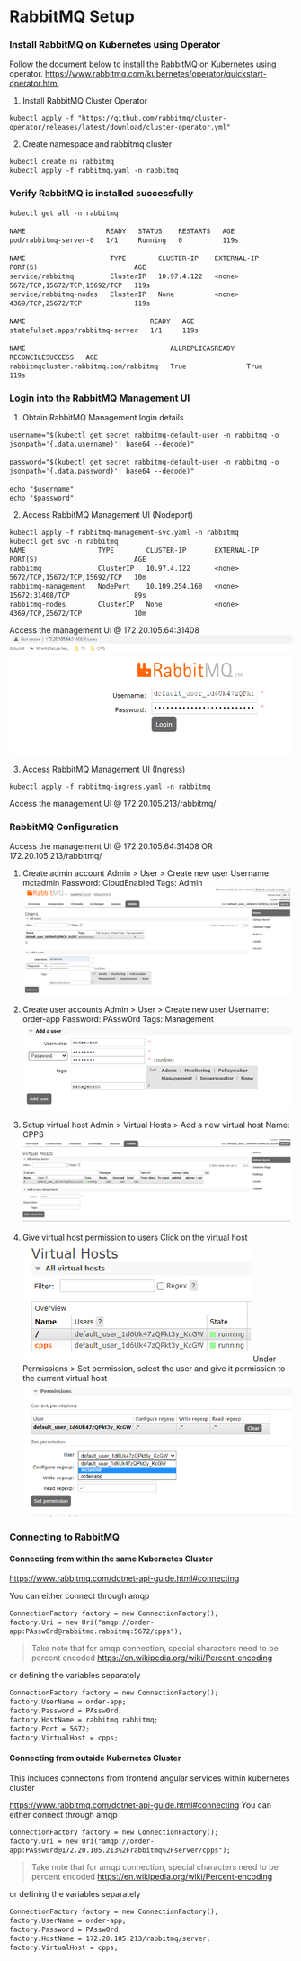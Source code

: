 # RabbitMQ Setup
### Install RabbitMQ on Kubernetes using Operator
Follow the document below to install the RabbitMQ on Kubernetes using operator.
https://www.rabbitmq.com/kubernetes/operator/quickstart-operator.html
 
1. Install RabbitMQ Cluster Operator
```
kubectl apply -f "https://github.com/rabbitmq/cluster-operator/releases/latest/download/cluster-operator.yml"
```
2. Create namespace and rabbitmq cluster
```
kubectl create ns rabbitmq
kubectl apply -f rabbitmq.yaml -n rabbitmq
```
 
### Verify RabbitMQ is installed successfully
```
kubectl get all -n rabbitmq

NAME                    READY   STATUS    RESTARTS   AGE
pod/rabbitmq-server-0   1/1     Running   0          119s

NAME                     TYPE        CLUSTER-IP    EXTERNAL-IP   PORT(S)                        AGE
service/rabbitmq         ClusterIP   10.97.4.122   <none>        5672/TCP,15672/TCP,15692/TCP   119s
service/rabbitmq-nodes   ClusterIP   None          <none>        4369/TCP,25672/TCP             119s

NAME                               READY   AGE
statefulset.apps/rabbitmq-server   1/1     119s

NAME                                    ALLREPLICASREADY   RECONCILESUCCESS   AGE
rabbitmqcluster.rabbitmq.com/rabbitmq   True               True               119s
```
 
### Login into the RabbitMQ Management UI
1. Obtain RabbitMQ Management login details
```
username="$(kubectl get secret rabbitmq-default-user -n rabbitmq -o jsonpath='{.data.username}'| base64 --decode)"

password="$(kubectl get secret rabbitmq-default-user -n rabbitmq -o jsonpath='{.data.password}'| base64 --decode)"

echo "$username" 
echo "$password" 
```
2. Access RabbitMQ Management UI (Nodeport)
```
kubectl apply -f rabbitmq-management-svc.yaml -n rabbitmq
kubectl get svc -n rabbitmq
NAME                  TYPE        CLUSTER-IP       EXTERNAL-IP   PORT(S)                        AGE
rabbitmq              ClusterIP   10.97.4.122      <none>        5672/TCP,15672/TCP,15692/TCP   10m
rabbitmq-management   NodePort    10.109.254.168   <none>        15672:31408/TCP                89s
rabbitmq-nodes        ClusterIP   None             <none>        4369/TCP,25672/TCP             10m
```
Access the management UI @ 172.20.105.64:31408
![Alt text](./images/1-managementui-login.PNG?raw=true "Title")

3. Access RabbitMQ Management UI (Ingress)
```
kubectl apply -f rabbitmq-ingress.yaml -n rabbitmq
```
Access the management UI @ 172.20.105.213/rabbitmq/
 
### RabbitMQ Configuration
Access the management UI @ 172.20.105.64:31408 OR 172.20.105.213/rabbitmq/
1. Create admin account
Admin > User > Create new user 
Username: mctadmin
Password: CloudEnabled
Tags: Admin
![Alt text](./images/2-admin-user-creation.PNG?raw=true "Title")

2. Create user accounts
Admin > User > Create new user 
Username: order-app
Password: PAssw0rd
Tags: Management
![Alt text](./images/3-user-creation.PNG?raw=true "Title")
3. Setup virtual host
Admin > Virtual Hosts > Add a new virtual host
Name: CPPS
![Alt text](./images/4-virtualhost.PNG?raw=true "Title")
 
4. Give virtual host permission to users
Click on the virtual host
![Alt text](./images/5-cpps-VH.PNG?raw=true "Title")
Under Permissions > Set permission, select the user and give it permission to the current virtual host
![Alt text](./images/6-VH-permission.PNG?raw=true "Title")
 
### Connecting to RabbitMQ
#### Connecting from within the same Kubernetes Cluster
https://www.rabbitmq.com/dotnet-api-guide.html#connecting
 
You can either connect through amqp
```
ConnectionFactory factory = new ConnectionFactory();
factory.Uri = new Uri("amqp://order-app:PAssw0rd@rabbitmq.rabbitmq:5672/cpps");
```
> Take note that for amqp connection, special characters need to be percent encoded 
https://en.wikipedia.org/wiki/Percent-encoding
 
or defining the variables separately
```
ConnectionFactory factory = new ConnectionFactory();
factory.UserName = order-app;
factory.Password = PAssw0rd;
factory.HostName = rabbitmq.rabbitmq;
factory.Port = 5672;
factory.VirtualHost = cpps;
```
 
#### Connecting from outside Kubernetes Cluster
This includes connectons from frontend angular services within kubernetes cluster
 
https://www.rabbitmq.com/dotnet-api-guide.html#connecting
You can either connect through amqp
```
ConnectionFactory factory = new ConnectionFactory();
factory.Uri = new Uri("amqp://order-app:PAssw0rd@172.20.105.213%2Frabbitmq%2Fserver/cpps");
```
> Take note that for amqp connection, special characters need to be percent encoded 
https://en.wikipedia.org/wiki/Percent-encoding
 
or defining the variables separately
```
ConnectionFactory factory = new ConnectionFactory();
factory.UserName = order-app;
factory.Password = PAssw0rd;
factory.HostName = 172.20.105.213/rabbitmq/server;
factory.VirtualHost = cpps;
```


